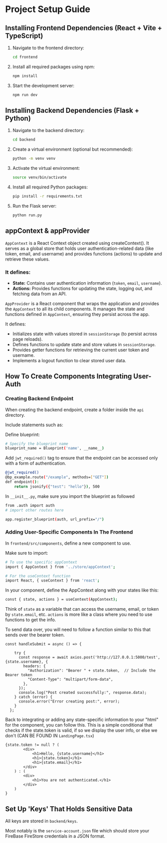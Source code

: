 # Project Setup Guide

## Installing Frontend Dependencies (React + Vite + TypeScript)

1. Navigate to the frontend directory:
   ```bash
   cd frontend

2. Install all required packages using npm:
    ```bash
    npm install

3. Start the development server:
    ```bash
    npm run dev

## Installing Backend Dependencies (Flask + Python)

1. Navigate to the backend directory:
   ```bash
   cd backend

2. Create a virtual environment (optional but recommended):
    ```bash
    python -m venv venv


3. Activate the virtual environment:
    ```bash
    source venv/bin/activate

4. Install all required Python packages:

    ```bash
    pip install -r requirements.txt

5. Run the Flask server:
    ```bash
    python run.py


## appContext & appProvider

`AppContext` is a React Context object created using createContext(). It serves as a global store that holds user authentication-related data (like token, email, and username) and provides functions (actions) to update and retrieve these values.

### It defines:

- **State:** Contains user authentication information (`token`, `email`, `username`).
- **Actions:** Provides functions for updating the state, logging out, and fetching data from an API.

`AppProvider` is a React component that wraps the application and provides the `AppContext` to all its child components. It manages the state and functions defined in `AppContext`, ensuring they persist across the app.

It defines:

- Initializes state with values stored in `sessionStorage` (to persist across page reloads).
- Defines functions to update state and store values in `sessionStorage`.
- Provides getter functions for retrieving the current user token and username.
- Implements a logout function to clear stored user data.

## How To Create Components Integrating User-Auth


### Creating Backend Endpoint

When creating the backend endpoint, create a folder inside the `api` directory.

Include statements such as: 

Define blueprint:
```bash
# Specify the blueprint name
blueprint_name = Blueprint('name', __name__)
```

Add `jwt_required()` tag to ensure that the endpoint can be accessed only with a form of authentication.

```bash
@jwt_required()
@bp_example.route("/example", methods=["GET"])
def endpoint():
    return jsonify({"test": "hello"}), 500
```

In `__init__.py`, make sure you import the blueprint as followed

```bash
from .auth import auth
# import other routes here

app.register_blueprint(auth, url_prefix="/")
```

### Adding User-Specific Components In The Frontend

In `frontend/src/components`, define a new component to use.

Make sure to import:

```bash
# To use the specific appContext
import { AppContext } from '../store/appContext';

# For the useContext function
import React, { useContext } from 'react';
```

In your component, define the AppContext along with your states like this:

```bash
const { state, actions } = useContext(AppContext);
```

Think of `state` as a variable that can access the username, email, or token by `state.email`, etc. `actions` is more like a class where you need to use functions to get the info.

To send data over, you will need to follow a function similar to this that sends over the bearer token.

```tsx
const handleSubmit = async () => {

    try {
      const response = await axios.post('http://127.0.0.1:5000/test', {state.username}, {
        headers: {
          "Authorization": "Bearer " + state.token,  // Include the Bearer token
          "Content-Type": "multipart/form-data",
        },
      });
      console.log("Post created successfully:", response.data);
    } catch (error) {
      console.error("Error creating post:", error);
    }
  };
```

Back to integrating or adding any state-specific information to your "html" for the component, you can follow this. This is a simple conditional that checks if the state.token is valid, if so we display the user info, or else we don't (CAN BE FOUND IN `LandingPage.tsx`)

```tsx
{state.token != null ? (
        <div>
            <h1>Hello, {state.username}</h1>
            <h1>{state.token}</h1>
            <h1>{state.email}</h1>
        </div>
    ) : (
        <div>
            <h1>You are not authenticated.</h1>
        </div>
    )
}
```

## Set Up 'Keys' That Holds Sensitive Data

All keys are stored in `backend/keys`.

Most notably is the `service-account.json` file which should store your FireBase FireStore credentials in a JSON format.
